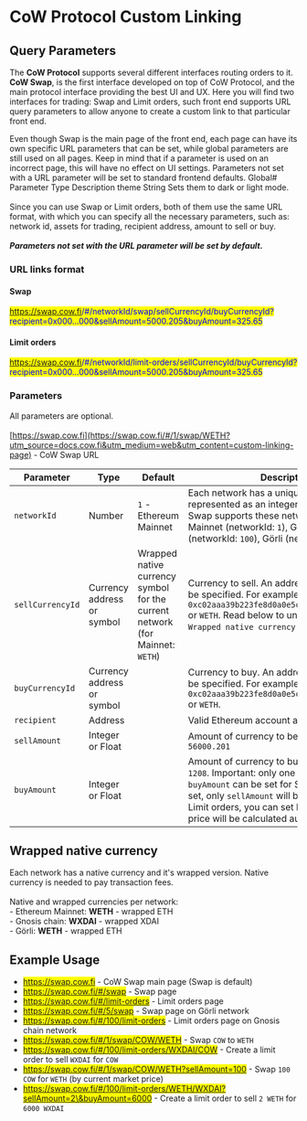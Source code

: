 # CoW Protocol Custom Linking

## Query Parameters

The **CoW Protocol** supports several different interfaces routing orders to it. **CoW Swap**, is the first interface developed on top of CoW Protocol, and the main protocol interface providing the best UI and UX. Here you will find two interfaces for trading: Swap and Limit orders, such front end supports URL query parameters to allow anyone to create a custom link to that particular front end.

Even though Swap is the main page of the front end, each page can have its own specific URL parameters that can be set, while global parameters are still used on all pages. Keep in mind that if a parameter is used on an incorrect page, this will have no effect on UI settings. Parameters not set with a URL parameter will be set to standard frontend defaults. Global# Parameter Type Description theme String Sets them to dark or light mode.\
\
Since you can use Swap or Limit orders, both of them use the same URL format, with which you can specify all the necessary parameters, such as: network id, assets for trading, recipient address, amount to sell or buy.\
\
_**Parameters not set with the URL parameter will be set by default.**_

### URL links format

#### Swap

<mark style="color:blue;">https://swap.cow.fi</mark><mark style="color:blue;">/#/networkId/swap/sellCurrencyId/buyCurrencyId?recipient=0x000...000\&sellAmount=5000.205\&buyAmount=325.65</mark>

#### Limit orders

<mark style="color:blue;"><mark style="color:blue;">https://swap.cow.fi<mark style="color:blue;"></mark><mark style="color:blue;">/#/networkId/limit-orders/sellCurrencyId/buyCurrencyId?recipient=0x000...000\&sellAmount=5000.205\&buyAmount=325.65</mark>

### Parameters

All parameters are optional.\
\
[https://swap.cow.fi](https://swap.cow.fi/#/1/swap/WETH?utm_source=docs.cow.fi&utm_medium=web&utm_content=custom-linking-page) - CoW Swap URL

| Parameter        | Type                       | Default                                                                      | Description                                                                                                                                                                                                                                                               |
| ---------------- | -------------------------- | ---------------------------------------------------------------------------- | ------------------------------------------------------------------------------------------------------------------------------------------------------------------------------------------------------------------------------------------------------------------------- |
| `networkId`      | Number                     | `1` - Ethereum Mainnet                                                       | Each network has a unique identifier, represented as an integer. Currently CoW Swap supports these networks: Ethereum Mainnet (networkId: `1`), Gnosis chain (networkId: `100`), Görli (networkId: `5`)                                                                   |
| `sellCurrencyId` | Currency address or symbol | Wrapped native currency symbol for the current network (for Mainnet: `WETH`) | Currency to sell. An address or a symbol can be specified. For example: `0xc02aaa39b223fe8d0a0e5c4f27ead9083c756cc2` or `WETH`. Read below to understand what `Wrapped native currency` is.                                                                               |
| `buyCurrencyId`  | Currency address or symbol |                                                                              | Currency to buy. An address or a symbol can be specified. For example: `0xc02aaa39b223fe8d0a0e5c4f27ead9083c756cc2` or `WETH`.                                                                                                                                            |
| `recipient`      | Address                    |                                                                              | Valid Ethereum account address.                                                                                                                                                                                                                                           |
| `sellAmount`     | Integer or Float           |                                                                              | Amount of currency to be sold. For example: `56000.201`                                                                                                                                                                                                                   |
| `buyAmount`      | Integer or Float           |                                                                              | Amount of currency to buy. For example: `1208`. Important: only one of `sellAmount` or `buyAmount` can be set for Swap. If both are set, only `sellAmount` will be used. In case of Limit orders, you can set both values and the price will be calculated automatically. |

## Wrapped native currency

Each network has a native currency and it's wrapped version. Native currency is needed to pay transaction fees.\
\
Native and wrapped currencies per network:\
\- Ethereum Mainnet: **WETH** - wrapped ETH\
\- Gnosis chain: **WXDAI** - wrapped XDAI\
\- Görli: **WETH** - wrapped ETH

## Example Usage

- <mark style="color:blue;">https://swap.cow.fi</mark> - CoW Swap main page (Swap is default)
- <mark style="color:blue;">https://swap.cow.fi/#/swap</mark> - Swap page
- <mark style="color:blue;">https://swap.cow.fi/#/limit-orders</mark> - Limit orders page
- <mark style="color:blue;">https://swap.cow.fi/#/5/swap</mark> - Swap page on Görli network
- <mark style="color:blue;">https://swap.cow.fi/#/100/limit-orders</mark> - Limit orders page on Gnosis chain network
- <mark style="color:blue;">https://swap.cow.fi/#/1/swap/COW/WETH</mark> - Swap `COW` to `WETH`
- <mark style="color:blue;">https://swap.cow.fi/#/100/limit-orders/WXDAI/COW</mark> - Create a limit order to sell `WXDAI` for `COW`
- <mark style="color:blue;">https://swap.cow.fi/#/1/swap/COW/WETH?sellAmount=100</mark> - Swap `100 COW` for `WETH` (by current market price)
- <mark style="color:blue;">https://swap.cow.fi/#/100/limit-orders/WETH/WXDAI?sellAmount=2\&buyAmount=6000</mark> - Create a limit order to sell `2 WETH` for `6000 WXDAI`
